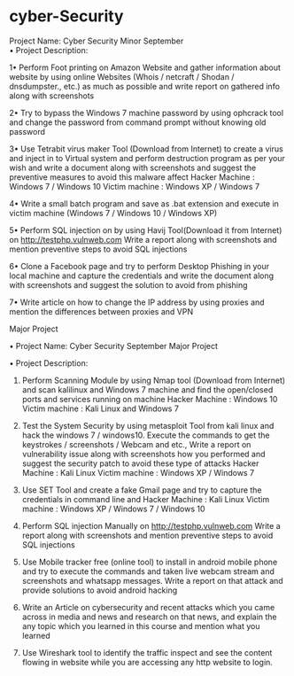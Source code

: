 # cyber-Security
Project Name: Cyber Security Minor September  
• Project Description:  

1• Perform Foot printing on Amazon Website and gather information about website by using online Websites (Whois / netcraft / Shodan / dnsdumpster., etc.) as much as possible and write report on gathered info along with screenshots 

2• Try to bypass the Windows 7 machine password by using ophcrack tool and change the password from command prompt without knowing old password 

3• Use Tetrabit virus maker Tool (Download from Internet) to create a virus and inject in to Virtual system and perform destruction program as per your wish and write a document along with screenshots and suggest the preventive measures to avoid this malware affect Hacker Machine : Windows 7 / Windows 10 Victim machine : Windows XP / Windows 7 

4• Write a small batch program and save as .bat extension and execute in victim machine (Windows 7 / Windows 10 / Windows XP) 

5• Perform SQL injection on by using Havij Tool(Download it from Internet) on http://testphp.vulnweb.com Write a report along with screenshots and mention preventive steps to avoid SQL injections 

6• Clone a Facebook page and try to perform Desktop Phishing in your local machine and capture the credentials and write the document along with screenshots and suggest the solution to avoid from phishing 

7• Write article on how to change the IP address by using proxies and mention the differences between proxies and VPN

Major Project

• Project Name:
Cyber Security September Major Project

• Project Description:

1. Perform Scanning Module by using Nmap tool (Download from Internet) and scan kalilinux and Windows 7 machine and find the open/closed ports and services running on machine Hacker Machine : Windows 10
Victim machine : Kali Linux and Windows 7

2. Test the System Security by using metasploit Tool from kali linux and hack the windows 7 / windows10. Execute the commands to get the keystrokes / screenshots / Webcam and etc., Write a report on vulnerability issue along with screenshots how you performed and suggest the security patch to avoid these type of attacks
Hacker Machine : Kali Linux
Victim machine : Windows XP / Windows 7

3. Use SET Tool and create a fake Gmail page and try to capture the credentials in command line and
Hacker Machine : Kali Linux
Victim machine : Windows XP / Windows 7 / Windows 10

4. Perform SQL injection Manually on http://testphp.vulnweb.com Write a report along with
screenshots and mention preventive steps to avoid SQL injections
5. Use Mobile tracker free (online tool) to install in android mobile phone and try to execute the
commands and taken live webcam stream and screenshots and whatsapp messages. Write a
report on that attack and provide solutions to avoid android hacking
6. Write an Article on cybersecurity and recent attacks which you came across in media and news
and research on that news, and explain the any topic which you learned in this course and
mention what you learned
7. Use Wireshark tool to identify the traffic inspect and see the content flowing in website while
you are accessing any http website to login.
